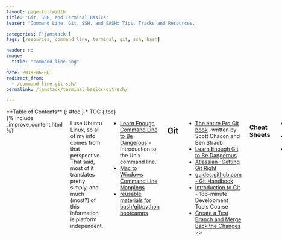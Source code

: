 ```yaml
---
layout: page-fullwidth
title: "Git, SSH, and Terminal Basics"
teaser: "Command Line, Git, SSH, and BASH: Tips, Tricks and Resources."

categories: ['jamstack']
tags: [resources, command line, terminal, git, ssh, bash]

header: no
image:
  title: "command-line.png"

date: 2019-06-06
redirect_from:
  - /command-line-git-ssh/
permalink: /jamstack/terminal-basics-git-ssh/

---
```

<div class="row">
<div class="medium-4 medium-push-8 columns" markdown="1">
<div class="panel radius" markdown="1">
**Table of Contents**
{: #toc }
*  TOC
{:toc}
</div>
</div><!-- /.medium-4.columns -->



<div class="medium-8 medium-pull-4 columns" markdown="1">
{% include _improve_content.html %}



I use Ubuntu Linux, so all of my info comes from that perspective. That said, most of it translates pretty simply, and much (most?) of this information is platform independent. 

* [Learn Enough Command Line to Be Dangerous](https://www.learnenough.com/command-line-tutorial/basics) - Introduction to the Unix command line.
* [Mac to Windows Command Line Mappings](https://zwbetz.com/mac-to-windows-command-line-mappings/)
* [reusable materials for bash/git/python bootcamps](https://github.com/mnyrop/swc-materials/)

## Git

* [The entire Pro Git book](https://git-scm.com/book/en/v2) -written by Scott Chacon and Ben Straub
* [Learn Enough Git to Be Dangerous](https://www.learnenough.com/git-tutorial/getting_started)
* [Atlassian -Getting Git Right](https://www.atlassian.com/git)
* [guides.github.com - Git Handbook](https://guides.github.com/introduction/git-handbook/)
* [Introduction to Git](https://teamtreehouse.com/library/introduction-to-git) - 186-minute Development Tools Course 
* [Create a Test Branch and Merge Back the Changes](https://web-work.tools/branches-git/) >>

### Cheat Sheets

* <a href="https://gist.github.com/davfre/8313299" target="_blank">davfre/git_cheat-sheet.md</a>
* <a href="https://education.github.com/git-cheat-sheet-education.pdf" target="_blank">education.github.com - GIT CHEAT SHEET</a>
* [Git CheetSheet](https://github.com/jonathancross/jc-docs/blob/master/Git-CheatSheet.md)

### Remotes 

* [Working with Remotes](https://git-scm.com/book/en/v2/Git-Basics-Working-with-Remotes)

### Writing Commits

* <a href="https://chris.beams.io/posts/git-commit/" target="_blank">Writing Effective Commits</a>

### Signing Commits

* [managing-commit-signature-verification](https://help.github.com/en/articles/managing-commit-signature-verification)

### Submodules
* [Git-Tools-Submodules](https://git-scm.com/book/en/v2/Git-Tools-Submodules) - so you can pull other git repos into your project

### Git Workflow
* [www.atlassian.com/git/tutorials/comparing-workflows/gitflow-workflow](https://www.atlassian.com/git/tutorials/comparing-workflows/gitflow-workflow)

## SSH

* <a href="https://help.github.com/en/articles/connecting-to-github-with-ssh" target="_blank">Connecting to GitHub with SSH</a>
* <a href="https://help.github.com/en/articles/generating-a-new-ssh-key-and-adding-it-to-the-ssh-agent" target="_blank">Generating a new SSH key and adding it to the SSH agent</a>
* <a href="https://help.github.com/en/enterprise/2.15/user/articles/adding-a-new-ssh-key-to-your-github-account" target="_blank">Adding a new SSH key to your GitHub Account</a>
* <a href="https://medium.freecodecamp.org/manage-multiple-github-accounts-the-ssh-way-2dadc30ccaca" target="_blank">How to manage multiple GitHub accounts on a single machine with SSH keys</a>

## BASH - Shell Scripting

* [Bash Guide for Beginners](https://www.tldp.org/LDP/Bash-Beginners-Guide/html/intro_01.html)
  >This is a practical guide which, while not always being too serious, tries to give real-life instead of theoretical examples. I partly wrote it because I don't get excited with stripped down and over-simplified examples written by people who know what they are talking about, showing some really cool Bash feature so much out of its context that you cannot ever use it in practical circumstances. You can read that sort of stuff after finishing this book, which contains exercises and examples that will help you survive in the real world.
* [https://www.shellscript.sh/](https://www.shellscript.sh/)
* http://www.hypexr.org/bash_tutorial.php
* https://www.bash.academy/

## Sources

Header image: [IBM PC AT (8Mhz), 2Mb RAM, 20Mb Hard Disk (Formatted), 128Kb EGA, Enhanced Color Display](http://www.pcjs.org/devices/pcx86/machine/5170/ega/2048kb/rev3/vt100/)

</div>